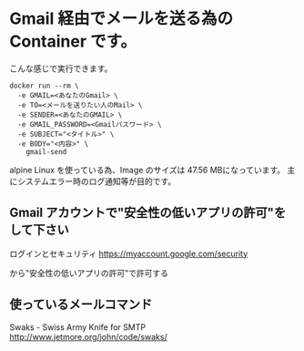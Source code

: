 # Gmail 経由でメールを送る為の Container です。

こんな感じで実行できます。


```
docker run --rm \
  -e GMAIL=<あなたのGmail> \
  -e TO=<メールを送りたい人のMail> \
  -e SENDER=<あなたのGMAIL> \
  -e GMAIL_PASSWORD=<Gmailパスワード> \
  -e SUBJECT="<タイトル>" \
  -e BODY="<内容>" \
    gmail-send
```


alpine Linux を使っている為、Image のサイズは 47.56 MBになっています。
主にシステムエラー時のログ通知等が目的です。

## Gmail アカウントで"安全性の低いアプリの許可"をして下さい

ログインとセキュリティ
https://myaccount.google.com/security

から"安全性の低いアプリの許可"で許可する

## 使っているメールコマンド
Swaks - Swiss Army Knife for SMTP
http://www.jetmore.org/john/code/swaks/
